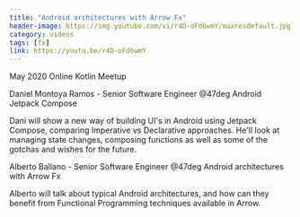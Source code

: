 ```yaml
---
title: "Android architectures with Arrow Fx"
header-image: https://img.youtube.com/vi/r4D-oFd6wmY/maxresdefault.jpg
category: videos
tags: [fx]
link: https://youtu.be/r4D-oFd6wmY
---
```

May 2020 Online Kotlin Meetup

Daniel Montoya Ramos - Senior Software Engineer @47deg
Android Jetpack Compose

Dani will show a new way of building UI's in Android using Jetpack Compose, comparing Imperative vs Declarative approaches. He'll look at managing state changes, composing functions as well as some of the gotchas and wishes for the future.

Alberto Ballano - Senior Software Engineer @47deg
Android architectures with Arrow Fx

Alberto will talk about typical Android architectures, and how can they benefit from Functional Programming techniques available in Arrow.
